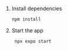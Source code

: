 1. Install dependencies

   ```bash
   npm install
   ```

2. Start the app

   ```bash
    npx expo start
   ```